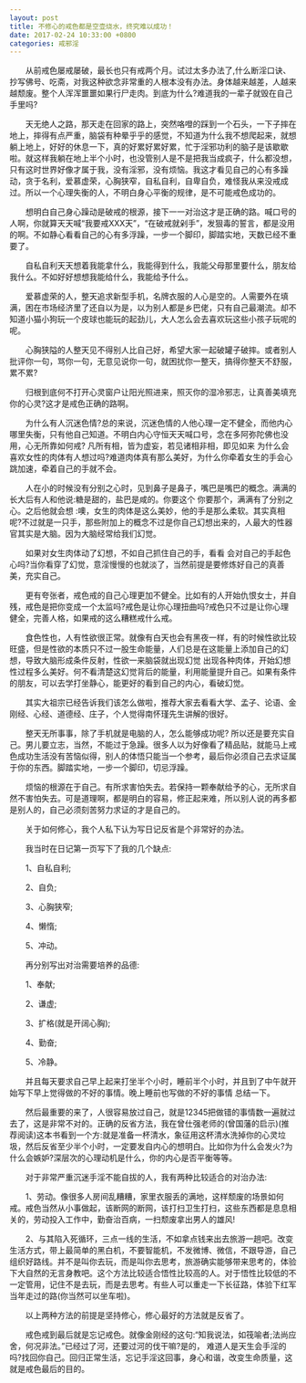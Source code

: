 ```yaml
---
layout: post
title: 不修心的戒色都是空壶烧水，终究难以成功！
date: 2017-02-24 10:33:00 +0800
categories: 戒邪淫
---
```


　　从前戒色屡戒屡破，最长也只有戒两个月。试过太多办法了,什么断淫口诀、抄写佛号、吃斋，对我这种欲念非常重的人根本没有办法。身体越来越差，人越来越颓废。整个人浑浑噩噩如果行尸走肉。到底为什么?难道我的一辈子就毁在自己手里吗?
　　天无绝人之路，那天走在回家的路上，突然咯噔的踩到一个石头，一下子摔在地上，摔得有点严重，脑袋有种晕乎乎的感觉，不知道为什么我不想爬起来，就想躺上地上，好好的休息一下，真的好累好累好累，忙于淫邪功利的脑子是该歇歇啦。就这样我躺在地上半个小时，也没管别人是不是把我当成疯子，什么都没想，只有这时世界好像才属于我，没有淫邪，没有烦恼。我这才看见自己的心有多躁动，贪于名利，爱慕虚荣，心胸狭窄，自私自利，自卑自负，难怪我从来没戒成过。所以一个心理失衡的人，不明白身心平衡的规律，是不可能戒色成功的。
　　想明白自己身心躁动是破戒的根源，接下一一对治这才是正确的路。喊口号的人啊，你就算天天喊“我要戒XXX天”，“在破戒就剁手”，发狠毒的誓言，都是没用的啊。不如静心看看自己的心有多浮躁，一步一个脚印，脚踏实地，天数已经不重要了。
　　自私自利天天想着我能拿什么，我能得到什么，我能父母那里要什么，朋友给我什么。不如好好想想我能给什么，我能给予什么。
　　爱慕虚荣的人，整天追求新型手机，名牌衣服的人心是空的。人需要外在填满，困在市场经济里了还自以为是，以为别人都是乡巴佬，只有自己最潮流。却不知道小猫小狗玩一个皮球也能玩的起劲儿，大人怎么会去喜欢玩这些小孩子玩呢的呢。
　　心胸狭隘的人整天见不得别人比自己好，希望大家一起破罐子破摔。或者别人批评你一句，骂你一句，无意见说你一句，就困扰你一整天，搞得你整天不舒服，累不累?
　　归根到底何不打开心灵窗户让阳光照进来，照灭你的湿冷邪志，让真善美填充你的心灵?这才是戒色正确的路啊。
　　为什么有人沉迷色情?总的来说，沉迷色情的人他心理一定不健全，而他内心哪里失衡，只有他自己知道。不明白内心守恒天天喊口号，念在多阿弥陀佛也没用，心无所靠如何戒? 凡所有相，皆为虚妄，若见诸相非相，即见如来 为什么会喜欢女性的肉体有人想过吗?难道肉体真有那么美好，为什么你牵着女生的手会心跳加速，牵着自己的手就不会。
　　人在小的时候没有分别之心时，见到鼻子是鼻子，嘴巴是嘴巴的概念。满满的长大后有人和他说:糖是甜的，盐巴是咸的。你要这个 你要那个，满满有了分别之心。之后他就会想 :噢，女生的肉体是这么美妙，他的手是那么柔软。其实真相呢?不过就是一只手，那些附加上的概念不过是你自己幻想出来的，人最大的性器官其实是大脑。因为大脑经常给我们幻觉。
　　如果对女生肉体动了幻想，不如自己抓住自己的手，看看 会对自己的手起色心吗?当你看穿了幻觉，意淫慢慢的也就淡了，当然前提是要修炼好自己的真善美，充实自己。
　　更有夸张者，戒色戒的自己心理更加不健全。比如有的人开始仇恨女士，并自残，戒色是把你变成一个太监吗?戒色是让你心理扭曲吗?戒色只不过是让你心理健全，完善人格，如果戒的这么糟糕戒什么戒。
　　食色性也，人有性欲很正常。就像有白天也会有黑夜一样，有的时候性欲比较旺盛，但是性欲的本质只不过一股生命能量，人们总是在这能量上添加自己的幻想，导致大脑形成条件反射，性欲一来脑袋就出现幻觉 出现各种肉体，开始幻想性过程多么美好。何不看清楚这幻觉背后的能量，利用能量提升自己。如果有条件的朋友，可以去学打坐静心，能更好的看到自己的内心，看破幻觉。
　　其实大祖宗已经告诉我们该怎么做啦，推荐大家去看看大学、孟子、论语、金刚经、心经、道德经、庄子，个人觉得南怀瑾先生讲解的很好。
　　整天无所事事，除了手机就是电脑的人，怎么能够成功呢? 所以还是要充实自己。男儿要立志，当然，不能过于急躁。很多人以为好像看了精品贴，就能马上戒色成功生活没有苦恼似得，别人的体悟只能当一个参考，最后你必须自己去求证属于你的东西。脚踏实地，一步一个脚印，切忌浮躁。
　　烦恼的根源在于自己。有所求害怕失去。若保持一颗奉献给予的心，无所求自然不害怕失去。可是道理啊，都是明白的容易，修正起来难，所以别人说的再多都是别人的，自己必须刻苦努力求证的才是自己的。
　　关于如何修心，我个人私下认为写日记反省是个非常好的办法。
　　我当时在日记第一页写下了我的几个缺点:
　　1、自私自利;
　　2、自负;
　　3、心胸狭窄;
　　4、懒惰;
　　5、冲动。
　　再分别写出对治需要培养的品德:
　　1、奉献;
　　2、谦虚;
　　3、扩格(就是开阔心胸);
　　4、勤奋;
　　5、冷静。
　　并且每天要求自己早上起来打坐半个小时，睡前半个小时，并且到了中午就开始写下早上觉得做的不好的事情。晚上睡前也写做的不好的事情 总结一下。
　　然后最重要的来了，人很容易放过自己，就是12345把做错的事情数一遍就过去了，这是非常不对的。正确的反省方法，我在曾仕强老师的(曾国藩的启示)(推荐阅读)这本书看到一个方:就是准备一杯清水，象征用这杯清水洗掉你的心灵垃圾，然后反省至少半个小时，一定要发自内心的想明白。比如你为什么会发火?为什么会嫉妒?深层次的心理动机是什么，你的内心是否平衡等等。
　　对于非常严重沉迷手淫不能自拔的人，我有两种比较适合的对治办法:
　　1、劳动。像很多人房间乱糟糟，家里衣服丢的满地，这样颓废的场景如何戒。戒色当然从小事做起，该断网的断网，该打扫卫生打扫，这些东西都是息息相关的，劳动投入工作中，勤奋治百病，一扫颓废拿出男人的雄风!
　　2、与其陷入死循环，三点一线的生活，不如拿点钱来出去旅游一趟吧。改变生活方式，带上最简单的黑白机，不要智能机，不发微博、微信，不跟导游，自己组织好路线。并不是叫你去玩，而是叫你去思考，旅游确实能够带来思考的，体验下大自然的无言身教吧。这个方法比较适合悟性比较高的人。对于悟性比较低的不一定管用，记住不是去玩，而是去思考。有些人可以重走一下长征路，体验下红军当年走过的路(你当然可以坐车啦)。
　　以上两种方法的前提是坚持修心，修心最好的方法就是反省了。
　　戒色戒到最后就是忘记戒色。就像金刚经的这句:“知我说法，如筏喻者;法尚应舍，何况非法。”已经过了河，还要过河的伐干嘛?是的， 难道人是天生会手淫的吗?找回你自己。回归正常生活，忘记手淫这回事，身心和谐，改变生命质量，这就是戒色最后的目的。